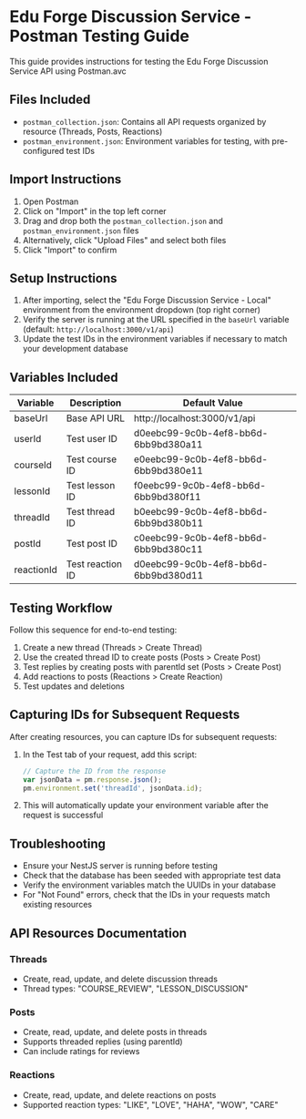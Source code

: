 # Edu Forge Discussion Service - Postman Testing Guide

This guide provides instructions for testing the Edu Forge Discussion Service API using Postman.avc

## Files Included

- `postman_collection.json`: Contains all API requests organized by resource (Threads, Posts, Reactions)
- `postman_environment.json`: Environment variables for testing, with pre-configured test IDs

## Import Instructions

1. Open Postman
2. Click on "Import" in the top left corner
3. Drag and drop both the `postman_collection.json` and `postman_environment.json` files
4. Alternatively, click "Upload Files" and select both files
5. Click "Import" to confirm

## Setup Instructions

1. After importing, select the "Edu Forge Discussion Service - Local" environment from the environment dropdown (top right corner)
2. Verify the server is running at the URL specified in the `baseUrl` variable (default: `http://localhost:3000/v1/api`)
3. Update the test IDs in the environment variables if necessary to match your development database

## Variables Included

| Variable   | Description      | Default Value                        |
| ---------- | ---------------- | ------------------------------------ |
| baseUrl    | Base API URL     | http://localhost:3000/v1/api         |
| userId     | Test user ID     | d0eebc99-9c0b-4ef8-bb6d-6bb9bd380a11 |
| courseId   | Test course ID   | e0eebc99-9c0b-4ef8-bb6d-6bb9bd380e11 |
| lessonId   | Test lesson ID   | f0eebc99-9c0b-4ef8-bb6d-6bb9bd380f11 |
| threadId   | Test thread ID   | b0eebc99-9c0b-4ef8-bb6d-6bb9bd380b11 |
| postId     | Test post ID     | c0eebc99-9c0b-4ef8-bb6d-6bb9bd380c11 |
| reactionId | Test reaction ID | d0eebc99-9c0b-4ef8-bb6d-6bb9bd380d11 |

## Testing Workflow

Follow this sequence for end-to-end testing:

1. Create a new thread (Threads > Create Thread)
2. Use the created thread ID to create posts (Posts > Create Post)
3. Test replies by creating posts with parentId set (Posts > Create Post)
4. Add reactions to posts (Reactions > Create Reaction)
5. Test updates and deletions

## Capturing IDs for Subsequent Requests

After creating resources, you can capture IDs for subsequent requests:

1. In the Test tab of your request, add this script:

   ```javascript
   // Capture the ID from the response
   var jsonData = pm.response.json();
   pm.environment.set('threadId', jsonData.id);
   ```

2. This will automatically update your environment variable after the request is successful

## Troubleshooting

- Ensure your NestJS server is running before testing
- Check that the database has been seeded with appropriate test data
- Verify the environment variables match the UUIDs in your database
- For "Not Found" errors, check that the IDs in your requests match existing resources

## API Resources Documentation

### Threads

- Create, read, update, and delete discussion threads
- Thread types: "COURSE_REVIEW", "LESSON_DISCUSSION"

### Posts

- Create, read, update, and delete posts in threads
- Supports threaded replies (using parentId)
- Can include ratings for reviews

### Reactions

- Create, read, update, and delete reactions on posts
- Supported reaction types: "LIKE", "LOVE", "HAHA", "WOW", "CARE"
